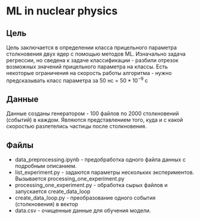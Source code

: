 # ML in nuclear physics
  ## Цель
  Цель заключается в определении класса прицельного параметра столкновения двух ядер с помощью методов ML. 
  Изначально задача регрессии, но сведена к задаче классификации - 
  разбили отрезок возможных значений прицельного параметра на классы. 
  Есть некоторые ограничения на скорость работы алгоритма - 
  нужно предсказывать класс параметра за $50$ нс = $50 * 10^{-9}$ с
  
  ## Данные
  Данные созданы генератором - 100 файлов по 2000 столкновений (событий) в каждом. 
  Являются представлением того, куда и с какой скоростью разлетелись частицы после столкновения. 
  
  ## Файлы
  - data_preprocessing.ipynb - предобработка одного файла данных с подробным описанием.
  - list_experiment.py - задаются параметры нескольких экспериментов. Вызывается processing_one_experiment.py
  - processing_one_experiment.py - обработка сырых файлов и запускается create_data_loop
  - create_data_loop.py - преобразование одного события (столкновения) в вектор
  - data.csv - очищенные данные для обучения модели.